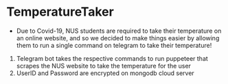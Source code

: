 # TemperatureTaker
- Due to Covid-19, NUS students are required to take their temperature on an online website, and so we decided to make things easier by allowing them to run a single command on telegram to take their temperature!

1. Telegram bot takes the respective commands to run puppeteer that scrapes the NUS website to take the temperature for the user
2. UserID and Password are encrypted on mongodb cloud server
